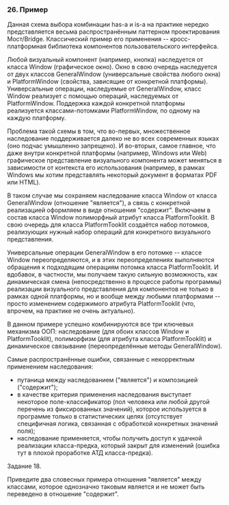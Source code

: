 ###  26. Пример

Данная схема выбора комбинации has-a и is-a на практике нередко представляется весьма распространённым паттерном проектирования Мост/Bridge. Классический пример его применения -- кросс-платформная библиотека компонентов пользовательского интерфейса.

Любой визуальный компонент (например, кнопка) наследуется от класса Window (графическое окно). Окно в свою очередь наследуется от двух классов GeneralWindow (универсальные свойства любого окна) и PlatformWindow (свойства, зависящие от конкретной платформы). Универсальные операции, наследуемые от GeneralWindow, класс Window реализует с помощью операций, наследуемых от PlatformWindow.
Поддержка каждой конкретной платформы реализуется классами-потомками PlatformWindow, по одному на каждую платформу.

Проблема такой схемы в том, что во-первых, множественное наследование поддерживается далеко не во всех современных языках (оно подчас умышленно запрещено). И во-вторых, самое главное, что даже внутри конкретной платформы (например, Windows или Web) графическое представление визуального компонента может меняться в зависимости от контекста его использования (например, в рамках Windows мы хотим представлять некоторый документ в форматах PDF или HTML).

В таком случае мы сохраняем наследование класса Window от класса GeneralWindow (отношение "является"), а связь с конкретной реализацией оформляем в виде отношения "содержит". Включаем в состав класса Window полиморфный атрибут класса PlatformTooklit. В свою очередь для класса PlatformTooklit создаётся набор потомков, реализующих нужный набор операций для конкретного визуального представления.

Универсальные операции GeneralWindow в его потомке -- классе Window переопределяются, и в этих переопределениях выполняются обращения к подходящим операциям потомка класса PlatformTooklit. И вдобавок, в частности, мы получаем такую сильную возможность, как динамическая смена (непосредственно в процессе работы программы) реализации визуального представления для компонентов не только в рамках одной платформы, но и вообще между любыми платформами -- просто изменением содержимого атрибута PlatformTooklit (что, впрочем, на практике не очень актуально).

В данном примере успешно комбинируются все три ключевых механизма ООП: наследование (для обоих классов Window и PlatformTooklit), полиморфизм (для атрибута класса PlatformTooklit) и динамическое связывание (переопределённые методы GeneralWindow).

Самые распространённые ошибки, связанные с некорректным применением наследования:
- путаница между наследованием ("является") и композицией ("содержит");
- в качестве критерия применения наследования выступает некоторое поле-классификатор (пол человека или любой другой перечень из фиксированных значений), которое используется в программе только в статистических целях (отсутствует специфичная логика, связанная с обработкой конкретных значений поля);
- наследование применяется, чтобы получить доступ к удачной реализации класса-предка, который закрыт для изменений (ошибка тут в плохой проработке АТД класса-предка).

Задание 18.

Приведите два словесных примера отношения "является" между классами, которое однозначно таковым является и не может быть переведено в отношение "содержит".
